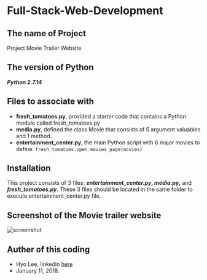 # Full-Stack-Web-Development
## **The name of Project**
Project Movie Trailer Website

## **The version of Python**
**_Python 2.7.14_**

## **Files to associate with**
* **fresh_tomatoes.py**, provided a starter code that contains a Python module called fresh_tomatoes.py
* **media.py**, defined the class Movie that consists of 5 argument valuables and 1 method.
* **entertainment_center.py**, the main Python script with 6 major movies to define.
```fresh_tomatoes.open_movies_page(movies)``` 

## **Installation**
This project consists of 3 files; **_entertainment_center.py_, _media.py_,** and **_fresh_tomatoes.py_**.
These 3 files should be located in the same folder to execute entertainment_center.py file.

## **Screenshot of the Movie trailer website**
![screenshut](https://github.com/himax25/Full-Stack-Web-Project-1-1/blob/master/Screenshot_for_Movie_Trailer_Website.JPG)
## **Auther of this coding**
* Hyo Lee, linkedin [here](https://www.linkedin.com/in/hyo-max-lee-61241b13/)
* January 11, 2018.
